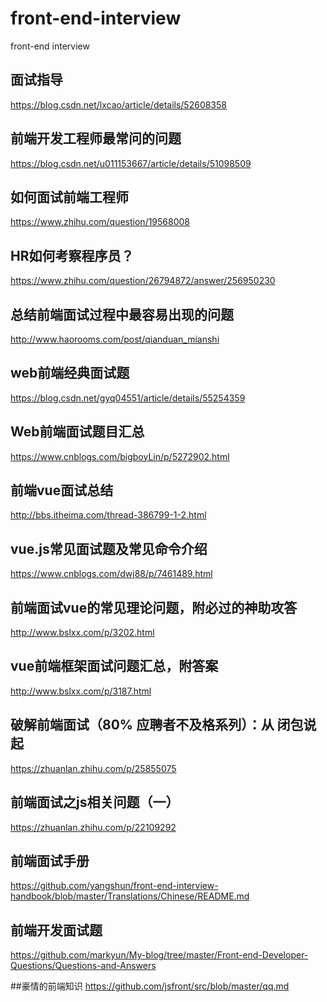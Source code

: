 # front-end-interview
front-end interview
## 面试指导
https://blog.csdn.net/lxcao/article/details/52608358

## 前端开发工程师最常问的问题
https://blog.csdn.net/u011153667/article/details/51098509

## 如何面试前端工程师
https://www.zhihu.com/question/19568008

## HR如何考察程序员？
https://www.zhihu.com/question/26794872/answer/256950230

## 总结前端面试过程中最容易出现的问题
http://www.haorooms.com/post/qianduan_mianshi

## web前端经典面试题
https://blog.csdn.net/gyq04551/article/details/55254359

## Web前端面试题目汇总
https://www.cnblogs.com/bigboyLin/p/5272902.html

## 前端vue面试总结
http://bbs.itheima.com/thread-386799-1-2.html

## vue.js常见面试题及常见命令介绍
https://www.cnblogs.com/dwj88/p/7461489.html

## 前端面试vue的常见理论问题，附必过的神助攻答
http://www.bslxx.com/p/3202.html

## vue前端框架面试问题汇总，附答案
http://www.bslxx.com/p/3187.html

## 破解前端面试（80% 应聘者不及格系列）：从 闭包说起
https://zhuanlan.zhihu.com/p/25855075

## 前端面试之js相关问题（一）
https://zhuanlan.zhihu.com/p/22109292

## 前端面试手册
https://github.com/yangshun/front-end-interview-handbook/blob/master/Translations/Chinese/README.md

## 前端开发面试题
https://github.com/markyun/My-blog/tree/master/Front-end-Developer-Questions/Questions-and-Answers

##豪情的前端知识
https://github.com/jsfront/src/blob/master/qq.md
